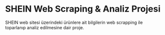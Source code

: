 # SHEIN Web Scraping & Analiz Projesi
SHEIN web sitesi üzerindeki ürünlere ait bilgilerin web scrapping ile toparlanıp analiz edilmesine dair proje.
